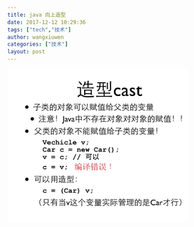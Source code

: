 ```yaml
---
title: java 向上造型
date: 2017-12-12 10:29:36
tags: ["tech","技术"]
author: wangxiuwen
categories: ["技术"]
layout: post
---
```


![image.png](/images/ed6bd43e207ed3310917b19a684f87c7.png)
